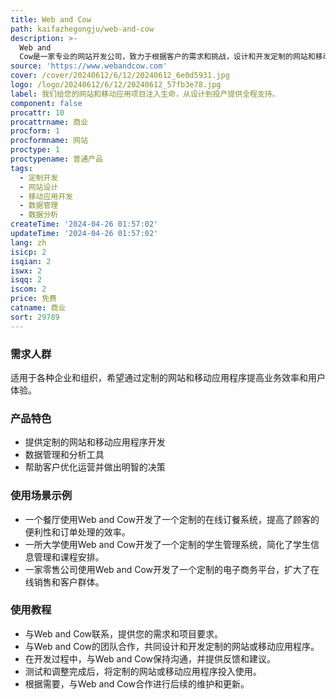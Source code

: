 ```yaml
---
title: Web and Cow
path: kaifazhegongju/web-and-cow
description: >-
  Web and
  Cow是一家专业的网站开发公司，致力于根据客户的需求和挑战，设计和开发定制的网站和移动应用程序。我们提供数据管理和分析工具，帮助客户优化运营并做出明智的决策。
source: 'https://www.webandcow.com'
cover: /cover/20240612/6/12/20240612_6e0d5931.jpg
logo: /logo/20240612/6/12/20240612_57fb3e78.jpg
label: 我们给您的网站和移动应用项目注入生命，从设计到投产提供全程支持。
component: false
procattr: 10
procattrname: 商业
procform: 1
procformname: 网站
proctype: 1
proctypename: 普通产品
tags:
  - 定制开发
  - 网站设计
  - 移动应用开发
  - 数据管理
  - 数据分析
createTime: '2024-04-26 01:57:02'
updateTime: '2024-04-26 01:57:02'
lang: zh
isicp: 2
isqian: 2
iswx: 2
isqq: 2
iscom: 2
price: 免费
catname: 商业
sort: 29789
---
```




### 需求人群
适用于各种企业和组织，希望通过定制的网站和移动应用程序提高业务效率和用户体验。

### 产品特色
- 提供定制的网站和移动应用程序开发
- 数据管理和分析工具
- 帮助客户优化运营并做出明智的决策

### 使用场景示例
- 一个餐厅使用Web and Cow开发了一个定制的在线订餐系统，提高了顾客的便利性和订单处理的效率。
- 一所大学使用Web and Cow开发了一个定制的学生管理系统，简化了学生信息管理和课程安排。
- 一家零售公司使用Web and Cow开发了一个定制的电子商务平台，扩大了在线销售和客户群体。

### 使用教程
- 与Web and Cow联系，提供您的需求和项目要求。
- 与Web and Cow的团队合作，共同设计和开发定制的网站或移动应用程序。
- 在开发过程中，与Web and Cow保持沟通，并提供反馈和建议。
- 测试和调整完成后，将定制的网站或移动应用程序投入使用。
- 根据需要，与Web and Cow合作进行后续的维护和更新。

  
